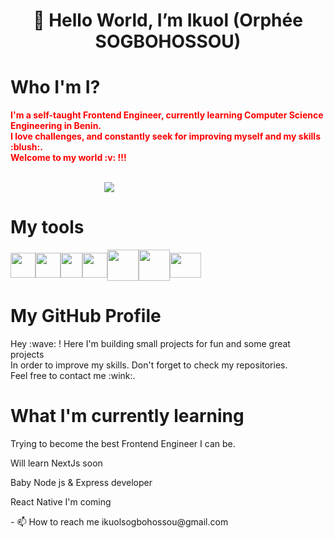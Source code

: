 <h1 style="text-align:center">👋 Hello World, I’m <b>Ikuol</b> (Orphée SOGBOHOSSOU)</h1>
<h1>Who I'm I?</h1>
<div>
      <p style="color:red">
      <b>
            I'm a self-taught Frontend Engineer, currently learning Computer Science Engineering in Benin. <br>
            I love challenges, and constantly seek for improving myself and my skills :blush:. <br> Welcome to my world :v: !!!
      </b>
      </p>
     
</div>
<br/>
<picture style="margin-left:150px"><img src="https://encrypted-tbn0.gstatic.com/images?q=tbn:ANd9GcReKKRW6bqTPexKyaCiyC3101Cc-geyOsGTPQ5evkGU&s" /></picture>
 <h1>My tools</h1>
  <div style="display:flex;flex-direction:row;align-items:center">
          <img src="https://osakalehusky.com/uploads/162b323c3c4f71309706_1655907267.png" width="40px" />
           <img src="https://upload.wikimedia.org/wikipedia/commons/thumb/6/62/CSS3_logo.svg/800px-CSS3_logo.svg.png" width="40px" />
          <img src="https://upload.wikimedia.org/wikipedia/commons/thumb/9/99/Unofficial_JavaScript_logo_2.svg/800px-Unofficial_JavaScript_logo_2.svg.png"             width="35px" height="40px" />
          <img src="https://encrypted-tbn0.gstatic.com/images?q=tbn:ANd9GcTOPJvR-kaQcRrzFQikt6g94ZSNoXHAW1vtrDuHuzHROHyf6RWRAiL-Y1BRWnVZShZEmT8&usqp=CAU"             width="40px"  height="40px" />
          <img src="https://images.viblo.asia/a7b4a81f-999c-478a-9f44-da71d9446fa8.jpg" width="50px" height="50px" />
          <img src="https://miro.medium.com/max/300/1*R4c8lHBHuH5qyqOtZb3h-w.png" width="50px" height="50px" />
          <img src="https://upload.wikimedia.org/wikipedia/commons/thumb/4/4c/Typescript_logo_2020.svg/1200px-Typescript_logo_2020.svg.png" width="50px" height="40px" />
  </div>
  <h1>My GitHub Profile</h1>
  <div>
     <p> Hey :wave: ! Here I'm building small projects for fun and some great projects <br/>
      In order to improve my skills. Don't forget to check my repositories. <br> Feel free to contact me :wink:.</p>
  </div>
  
  <h1>What I'm currently learning</h1>
  <div>
         <p>Trying to become the best Frontend Engineer I can be.</p>
         <p>Will learn NextJs soon</p>
        <p>Baby Node js & Express developer</p>
        <p>React Native I'm coming</p>
  </div>
- 📫 How to reach me <a mailto="ikuolsogbohossou@gmail.com">ikuolsogbohossou@gmail.com</a>

<!---
Ikuol/Ikuol is a ✨ special ✨ repository because its `README.md` (this file) appears on your GitHub profile.
You can click the Preview link to take a look at your changes.
--->
